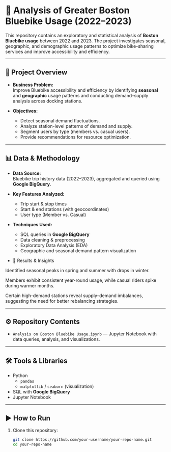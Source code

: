 # 🚴 Analysis of Greater Boston Bluebike Usage (2022–2023)

This repository contains an exploratory and statistical analysis of **Boston Bluebike usage** between 2022 and 2023. The project investigates seasonal, geographic, and demographic usage patterns to optimize bike-sharing services and improve accessibility and efficiency.

---

## 📌 Project Overview
- **Business Problem:**  
  Improve Bluebike accessibility and efficiency by identifying **seasonal** and **geographic** usage patterns and conducting demand–supply analysis across docking stations.

- **Objectives:**  
  - Detect seasonal demand fluctuations.  
  - Analyze station-level patterns of demand and supply.  
  - Segment users by type (members vs. casual users).  
  - Provide recommendations for resource optimization.  

---

## 📊 Data & Methodology
- **Data Source:**  
  Bluebike trip history data (2022–2023), aggregated and queried using **Google BigQuery**.

- **Key Features Analyzed:**  
  - Trip start & stop times  
  - Start & end stations (with geocoordinates)  
  - User type (Member vs. Casual)  

- **Techniques Used:**  
  - SQL queries in **Google BigQuery**  
  - Data cleaning & preprocessing  
  - Exploratory Data Analysis (EDA)  
  - Geographic and seasonal demand pattern visualization
 
- 📜 Results & Insights

Identified seasonal peaks in spring and summer with drops in winter.

Members exhibit consistent year-round usage, while casual riders spike during warmer months.

Certain high-demand stations reveal supply–demand imbalances, suggesting the need for better rebalancing strategies.

---

## ⚙️ Repository Contents
- `Analysis on Boston Bluebike Usage.ipynb` — Jupyter Notebook with data queries, analysis, and visualizations.  

---

## 🛠️ Tools & Libraries
- Python  
  - `pandas`  
  - `matplotlib` / `seaborn` (visualization)  
- SQL with **Google BigQuery**  
- Jupyter Notebook  

---

## ▶️ How to Run
1. Clone this repository:
   ```bash
   git clone https://github.com/your-username/your-repo-name.git
   cd your-repo-name
